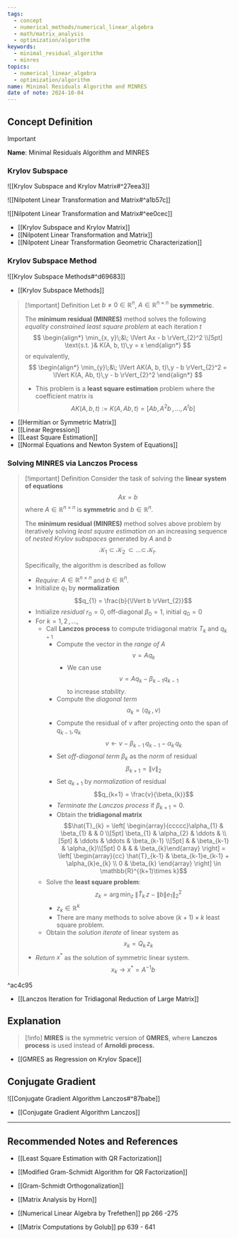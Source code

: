 ```yaml
---
tags:
  - concept
  - numerical_methods/numerical_linear_algebra
  - math/matrix_analysis
  - optimization/algorithm
keywords:
  - minimal_residual_algorithm
  - minres
topics:
  - numerical_linear_algebra
  - optimization/algorithm
name: Minimal Residuals Algorithm and MINRES
date of note: 2024-10-04
---
```


## Concept Definition

>[!important]
>**Name**: Minimal Residuals Algorithm and MINRES

### Krylov Subspace

![[Krylov Subspace and Krylov Matrix#^27eea3]]

![[Nilpotent Linear Transformation and Matrix#^a1b57c]]

![[Nilpotent Linear Transformation and Matrix#^ee0cec]]

- [[Krylov Subspace and Krylov Matrix]]
- [[Nilpotent Linear Transformation and Matrix]]
- [[Nilpotent Linear Transformation Geometric Characterization]]

### Krylov Subspace Method

![[Krylov Subspace Methods#^d69683]]

- [[Krylov Subspace Methods]]

>[!important] Definition
>Let $b\neq 0 \in \mathbb{R}^{n}$, $A\in \mathbb{R}^{n\times n}$ be **symmetric**.
>
>The **minimum residual (MINRES)** method solves the following *equality constrained least square problem* at each iteration $t$
>$$
>\begin{align*}
>\min_{x, y}\;&\; \lVert Ax - b \rVert_{2}^2 \\[5pt]
>\text{s.t. }& K(A, b, t)\,y = x
>\end{align*}
>$$
>or equivalently,
>$$
>\begin{align*}
>\min_{y}\;&\; \lVert AK(A, b, t)\,y  - b \rVert_{2}^2 = \lVert K(A, Ab, t)\,y  - b \rVert_{2}^2 
>\end{align*}
>$$
>- This problem is a **least square estimation** problem where the coefficient matrix is $$AK(A, b, t) := K(A, Ab, t) = [Ab,\, A^2b \,{,}\ldots{,}\,A^{t}b]$$

- [[Hermitian or Symmetric Matrix]]
- [[Linear Regression]]
- [[Least Square Estimation]]
- [[Normal Equations and Newton System of Equations]]


### Solving MINRES via Lanczos Process

>[!important] Definition
>Consider the task of solving the **linear system of equations** $$Ax = b$$ where $A\in \mathbb{R}^{n\times n}$ is **symmetric** and $b\in \mathbb{R}^{n}$. 
>
>The **minimum residual (MINRES)** method solves above problem by iteratively solving *least square estimation* on an increasing sequence of *nested* *Krylov subspaces* generated by $A$ and $b$ $$\mathcal{K}_{1} \subset \mathcal{K}_{2} \,{\subset}\ldots{\subset}\,\mathcal{K}_{t}.$$ 
>
>Specifically, the algorithm is described as follow
>- *Require*:   $A\in \mathbb{R}^{n\times n}$ and $b\in \mathbb{R}^{n}$.
>- Initialize $q_{1}$ by **normalization** $$q_{1} = \frac{b}{\lVert b \rVert_{2}}$$
>- Initialize *residual* $r_{0} = 0$, off-diagonal $\beta_{0} = 1$, initial $q_{0} = 0$
>- For $k=1,\,2\,{,}\ldots{,}\,$
>	- Call **Lanczos process** to compute tridiagonal matrix $T_{k}$ and $q_{k+1}$
>		- Compute the vector in the *range of* $A$ $$v = Aq_{k}$$
>			- We can use $$v= Aq_{k} - \beta_{k-1}q_{k-1}$$ to increase *stability*.
>		- Compute the *diagonal term* $$\alpha_{k} = \left\langle  q_{k}\,,\,v    \right\rangle$$
>		- Compute the residual of $v$ after projecting onto the span of $q_{k-1}, q_{k}$ $$v \leftarrow v - \beta_{k-1}\,q_{k-1} - \alpha_{k}\,q_{k}$$
>		- Set *off-diagonal term* $\beta_{k}$ as the *norm* of residual $$\beta_{k+1} = \lVert v \rVert_{2}$$
>		- Set $q_{k+1}$ by *normalization* of residual  $$q_{k+1} = \frac{v}{\beta_{k}}$$
>		- *Terminate the Lanczos process* if $\beta_{k+1} = 0$.
>		- Obtain the **tridiagonal matrix** $$\hat{T}_{k} = \left[ \begin{array}{ccccc}\alpha_{1} & \beta_{1} & & 0 \\[5pt] \beta_{1} & \alpha_{2} & \ddots &   \\[5pt]   & \ddots & \ddots &   \beta_{k-1} \\[5pt]  &    & \beta_{k-1} & \alpha_{k}\\[5pt]  0 &    & & \beta_{k}\end{array} \right] = \left[ \begin{array}{cc} \hat{T}_{k-1} & \beta_{k-1}e_{k-1} + \alpha_{k}e_{k} \\ 0 & \beta_{k} \end{array} \right]  \in \mathbb{R}^{(k+1)\times k}$$
>	- Solve the **least square problem**: $$z_{k} = \arg\min_{z} \;\lVert \hat{T}_{k}\,z  - \lVert b \rVert e_{1} \rVert_{2}^2$$
>		- $z_{k}\in \mathbb{R}^{k}$
>		- There are many methods to solve above $(k+1)\times k$ least square problem.
>	- Obtain the *solution iterate* of linear system as $$x_{k} = Q_{k}\,z_{k}$$
>- *Return* $x^{*}$ as the solution of symmetric linear system. $$x_{k} \to x^{*} = A^{-1}b$$

^ac4c95

- [[Lanczos Iteration for Tridiagonal Reduction of Large Matrix]]




## Explanation

>[!info]
>**MIRES** is the symmetric version of **GMRES**, where **Lanczos process** is used instead of **Arnoldi process.**

- [[GMRES as Regression on Krylov Space]]

## Conjugate Gradient

![[Conjugate Gradient Algorithm Lanczos#^87babe]]

- [[Conjugate Gradient Algorithm Lanczos]]

-----------
##  Recommended Notes and References



- [[Least Square Estimation with QR Factorization]]


- [[Modified Gram-Schmidt Algorithm for QR Factorization]]
- [[Gram-Schmidt Orthogonalization]]

- [[Matrix Analysis by Horn]] 
- [[Numerical Linear Algebra by Trefethen]] pp 266 -275
- [[Matrix Computations by Golub]] pp 639 - 641